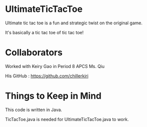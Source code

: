 # UltimateTicTacToe
Ultimate tic tac toe is a fun and strategic twist on the original game.

It's basically a tic tac toe of tic tac toe!


# Collaborators
Worked with Keiry Gao in Period 8 APCS Ms. Qiu

His GitHub : https://github.com/chillerkiri

# Things to Keep in Mind
This code is written in Java.

TicTacToe.java is needed for UltimateTicTacToe.java to work.
